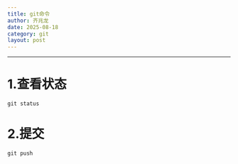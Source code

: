 ```yaml
---
title: git命令
author: 齐兆龙
date: 2025-08-18
category: git
layout: post
---
```


---

# 1.查看状态
`git status`

# 2.提交
`git push`